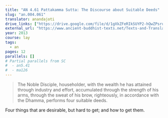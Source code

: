 ```yaml
---
title: "AN 4.61 Pattakamma Sutta: The Discourse about Suitable Deeds"
slug: "an.004.061"
translator: anandajoti
drive_links: ["https://drive.google.com/file/d/1gXkZFeRIkSUYP2-hQwZPsruIFXMwWrgx/view?usp=drivesdk"]
external_url: "https://www.ancient-buddhist-texts.net/Texts-and-Translations/Short-Pieces/Pattakammasuttam.htm"
year: 2013
course: lay
tags:
  - an
pages: 12
parallels: []
# Partial parallels from SC
#  - an5.41
#  - ma126
---
```


> The Noble Disciple, householder,
with the wealth he has attained through industry and effort,
accumulated through the strength of his arms, through the sweat of his brow, righteously, in accordance with the Dhamma,
performs four suitable deeds.

Four things that are desirable, but hard to get; and how to get them.

